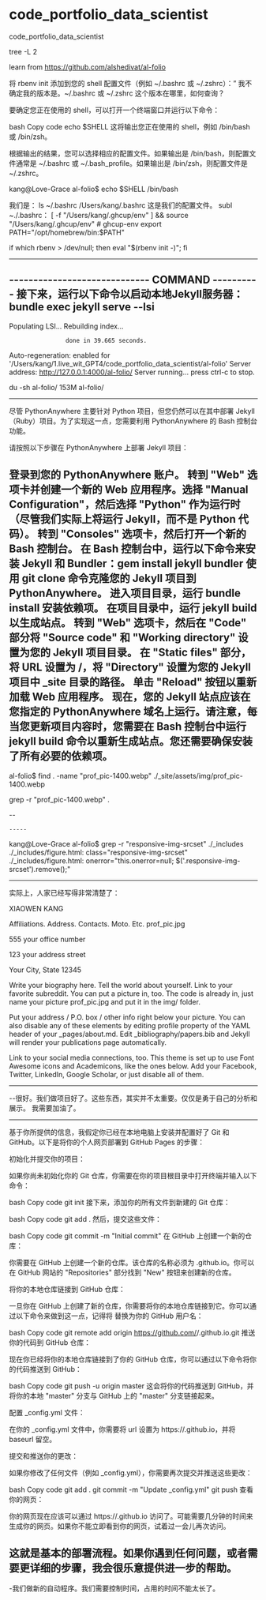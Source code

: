 # code_portfolio_data_scientist
code_portfolio_data_scientist


 tree -L 2


learn from https://github.com/alshedivat/al-folio


将 rbenv init 添加到您的 shell 配置文件（例如 ~/.bashrc 或 ~/.zshrc）：” 我不确定我的版本是。~/.bashrc 或 ~/.zshrc 这个版本在哪里，如何查询？

要确定您正在使用的 shell，可以打开一个终端窗口并运行以下命令：

bash
Copy code
echo $SHELL
这将输出您正在使用的 shell，例如 /bin/bash 或 /bin/zsh。


根据输出的结果，您可以选择相应的配置文件。如果输出是 /bin/bash，则配置文件通常是 ~/.bashrc 或 ~/.bash_profile。如果输出是 /bin/zsh，则配置文件是 ~/.zshrc。

kang@Love-Grace al-folio$ echo $SHELL
/bin/bash

我们是：
ls ~/.bashrc
/Users/kang/.bashrc
这是我们的配置文件。
subl ~./.bashrc：
[ -f "/Users/kang/.ghcup/env" ] && source "/Users/kang/.ghcup/env" # ghcup-env
export PATH="/opt/homebrew/bin:$PATH"

if which rbenv > /dev/null; then eval "$(rbenv init -)"; fi

----
----------------------------- COMMAND ----------
接下来，运行以下命令以启动本地Jekyll服务器：
bundle exec jekyll serve --lsi
-----------------------------
  Populating LSI... 
Rebuilding index... 
                    
                    done in 39.665 seconds.
 Auto-regeneration: enabled for '/Users/kang/1.live_wit_GPT4/code_portfolio_data_scientist/al-folio'
    Server address: http://127.0.0.1:4000/al-folio/
  Server running... press ctrl-c to stop.

 du -sh al-folio/
153M	al-folio/


---
尽管 PythonAnywhere 主要针对 Python 项目，但您仍然可以在其中部署 Jekyll（Ruby）项目。为了实现这一点，您需要利用 PythonAnywhere 的 Bash 控制台功能。

请按照以下步骤在 PythonAnywhere 上部署 Jekyll 项目：

登录到您的 PythonAnywhere 账户。
转到 "Web" 选项卡并创建一个新的 Web 应用程序。选择 "Manual Configuration"，然后选择 "Python" 作为运行时（尽管我们实际上将运行 Jekyll，而不是 Python 代码）。
转到 "Consoles" 选项卡，然后打开一个新的 Bash 控制台。
在 Bash 控制台中，运行以下命令来安装 Jekyll 和 Bundler：gem install jekyll bundler
使用 git clone 命令克隆您的 Jekyll 项目到 PythonAnywhere。
进入项目目录，运行 bundle install 安装依赖项。
在项目目录中，运行 jekyll build 以生成站点。
转到 "Web" 选项卡，然后在 "Code" 部分将 "Source code" 和 "Working directory" 设置为您的 Jekyll 项目目录。
在 "Static files" 部分，将 URL 设置为 /，将 "Directory" 设置为您的 Jekyll 项目中 _site 目录的路径。
单击 "Reload" 按钮以重新加载 Web 应用程序。
现在，您的 Jekyll 站点应该在您指定的 PythonAnywhere 域名上运行。请注意，每当您更新项目内容时，您需要在 Bash 控制台中运行 jekyll build 命令以重新生成站点。您还需要确保安装了所有必要的依赖项。
----
al-folio$ find . -name "prof_pic-1400.webp"
./_site/assets/img/prof_pic-1400.webp

grep -r "prof_pic-1400.webp" .

--
    <source class="responsive-img-srcset" media="(max-width: 480px)" srcset="/al-folio/assets/img/prof_pic-480.webp"></source>
    <source class="responsive-img-srcset" media="(max-width: 800px)" srcset="/al-folio/assets/img/prof_pic-800.webp"></source>
    <source class="responsive-img-srcset" media="(max-width: 1400px)" srcset="/al-folio/assets/img/prof_pic-1400.webp"></source>
    
    -----


kang@Love-Grace al-folio$ grep -r "responsive-img-srcset" ./_includes
./_includes/figure.html:        class="responsive-img-srcset"
./_includes/figure.html:      onerror="this.onerror=null; $('.responsive-img-srcset').remove();"


---

实际上，人家已经写得非常清楚了：

XIAOWEN KANG

Affiliations. Address. Contacts. Moto. Etc.
prof_pic.jpg

555 your office number

123 your address street

Your City, State 12345

Write your biography here. Tell the world about yourself. Link to your favorite subreddit. You can put a picture in, too. The code is already in, just name your picture prof_pic.jpg and put it in the img/ folder.

Put your address / P.O. box / other info right below your picture. You can also disable any of these elements by editing profile property of the YAML header of your _pages/about.md. Edit _bibliography/papers.bib and Jekyll will render your publications page automatically.

Link to your social media connections, too. This theme is set up to use Font Awesome icons and Academicons, like the ones below. Add your Facebook, Twitter, LinkedIn, Google Scholar, or just disable all of them.

-----

--很好。我们做项目好了。这些东西，其实并不太重要。仅仅是勇于自己的分析和展示。 
我需要加油了。 



---

基于你所提供的信息，我假定你已经在本地电脑上安装并配置好了 Git 和 GitHub。以下是将你的个人网页部署到 GitHub Pages 的步骤：

初始化并提交你的项目：

如果你尚未初始化你的 Git 仓库，你需要在你的项目根目录中打开终端并输入以下命令：

bash
Copy code
git init
接下来，添加你的所有文件到新建的 Git 仓库：

bash
Copy code
git add .
然后，提交这些文件：

bash
Copy code
git commit -m "Initial commit"
在 GitHub 上创建一个新的仓库：

你需要在 GitHub 上创建一个新的仓库。该仓库的名称必须为 <your-github-username>.github.io。你可以在 GitHub 网站的 "Repositories" 部分找到 "New" 按钮来创建新的仓库。

将你的本地仓库链接到 GitHub 仓库：

一旦你在 GitHub 上创建了新的仓库，你需要将你的本地仓库链接到它。你可以通过以下命令来做到这一点，记得将 <your-github-username> 替换为你的 GitHub 用户名：

bash
Copy code
git remote add origin https://github.com/<your-github-username>/<your-github-username>.github.io.git
推送你的代码到 GitHub 仓库：

现在你已经将你的本地仓库链接到了你的 GitHub 仓库，你可以通过以下命令将你的代码推送到 GitHub：

bash
Copy code
git push -u origin master
这会将你的代码推送到 GitHub，并将你的本地 "master" 分支与 GitHub 上的 "master" 分支链接起来。

配置 _config.yml 文件：

在你的 _config.yml 文件中，你需要将 url 设置为 https://<your-github-username>.github.io，并将 baseurl 留空。

提交和推送你的更改：

如果你修改了任何文件（例如 _config.yml），你需要再次提交并推送这些更改：

bash
Copy code
git add .
git commit -m "Update _config.yml"
git push
查看你的网页：

你的网页现在应该可以通过 https://<your-github-username>.github.io 访问了。可能需要几分钟的时间来生成你的网页。如果你不能立即看到你的网页，试着过一会儿再次访问。

这就是基本的部署流程。如果你遇到任何问题，或者需要更详细的步骤，我会很乐意提供进一步的帮助。
----
-我们做新的自动程序。我们需要控制时间，占用的时间不能太长了。 


